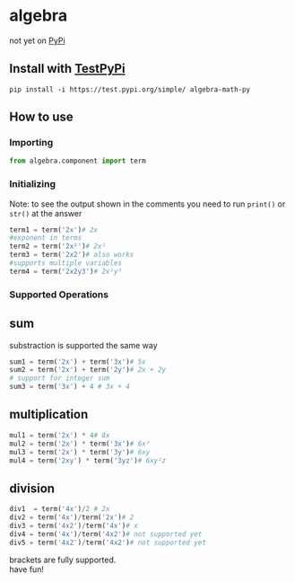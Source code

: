 # algebra
not yet on [PyPi](https://pypi.org/algebra-math-py/0.0.1/)
##  Install with [TestPyPi](https://test.pypi.org/)
```
pip install -i https://test.pypi.org/simple/ algebra-math-py
```
## How to use
### Importing
```python
from algebra.component import term
```
### Initializing
Note: to see the output shown in the comments you need to run `print()` or `str()` at the answer
```python
term1 = term('2x')# 2x
#exponent in terms
term2 = term('2x²')# 2x²
term3 = term('2x2')# also works
#supports multiple variables
term4 = term('2x2y3')# 2x²y³
```
### Supported Operations 
sum 
---
substraction is supported the same way
```python
sum1 = term('2x') + term('3x')# 5x
sum2 = term('2x') + term('2y')# 2x + 2y
# support for integer sum
sum3 = term('3x') + 4 # 3x + 4
```
 multiplication
 ---
```python
mul1 = term('2x') * 4# 8x
mul2 = term('2x') * term('3x')# 6x²
mul3 = term('2x') * term('3y')# 6xy
mul4 = term('2xy') * term('3yz')# 6xy²z
```
division
---
```python
div1  = term('4x')/2 # 2x
div2 = term('4x')/term('2x')# 2
div3 = term('4x2')/term('4x')# x
div4 = term('4x')/term('4x2')# not supported yet
div5 = term('4x2')/term('4x2')# not supported yet
```
brackets  are fully supported.<br/>
have fun!









